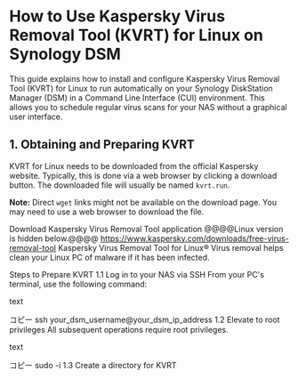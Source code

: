 # How to Use Kaspersky Virus Removal Tool (KVRT) for Linux on Synology DSM

This guide explains how to install and configure Kaspersky Virus Removal Tool (KVRT) for Linux to run automatically on your Synology DiskStation Manager (DSM) in a Command Line Interface (CUI) environment. This allows you to schedule regular virus scans for your NAS without a graphical user interface.

## 1. Obtaining and Preparing KVRT

KVRT for Linux needs to be downloaded from the official Kaspersky website. Typically, this is done via a web browser by clicking a download button. The downloaded file will usually be named `kvrt.run`.

**Note:** Direct `wget` links might not be available on the download page. You may need to use a web browser to download the file.

Download Kaspersky Virus Removal Tool application
@@@@Linux version is hidden below.@@@@
https://www.kaspersky.com/downloads/free-virus-removal-tool
Kaspersky Virus Removal Tool
for Linux®
Virus removal helps clean your Linux PC of malware if it has been infected.

Steps to Prepare KVRT
1.1 Log in to your NAS via SSH
From your PC's terminal, use the following command:

text

コピー
ssh your_dsm_username@your_dsm_ip_address
1.2 Elevate to root privileges
All subsequent operations require root privileges.

text

コピー
sudo -i
1.3 Create a directory for KVRT

